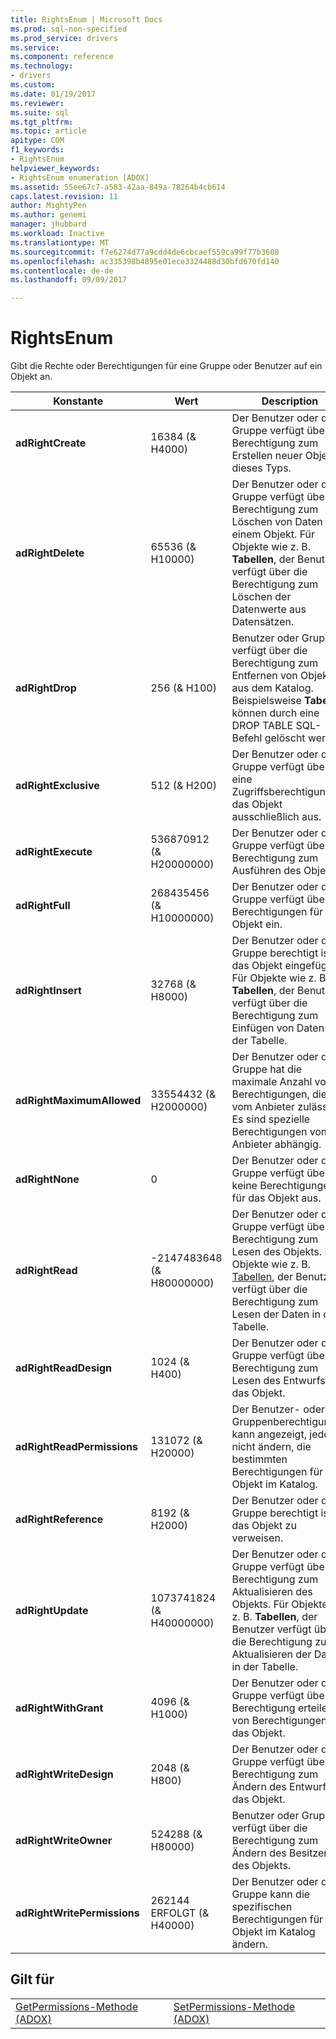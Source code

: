 ```yaml
---
title: RightsEnum | Microsoft Docs
ms.prod: sql-non-specified
ms.prod_service: drivers
ms.service: 
ms.component: reference
ms.technology:
- drivers
ms.custom: 
ms.date: 01/19/2017
ms.reviewer: 
ms.suite: sql
ms.tgt_pltfrm: 
ms.topic: article
apitype: COM
f1_keywords:
- RightsEnum
helpviewer_keywords:
- RightsEnum enumeration [ADOX]
ms.assetid: 55ee67c7-a583-42aa-849a-78264b4cb614
caps.latest.revision: 11
author: MightyPen
ms.author: genemi
manager: jhubbard
ms.workload: Inactive
ms.translationtype: MT
ms.sourcegitcommit: f7e6274d77a9cdd4de6cbcaef559ca99f77b3608
ms.openlocfilehash: ac335398b4895e01ece3324488d30bfd670fd140
ms.contentlocale: de-de
ms.lasthandoff: 09/09/2017

---
```

# <a name="rightsenum"></a>RightsEnum
Gibt die Rechte oder Berechtigungen für eine Gruppe oder Benutzer auf ein Objekt an.  
  
|Konstante|Wert|Description|  
|--------------|-----------|-----------------|  
|**adRightCreate**|16384 (& H4000)|Der Benutzer oder die Gruppe verfügt über die Berechtigung zum Erstellen neuer Objekte dieses Typs.|  
|**adRightDelete**|65536 (& H10000)|Der Benutzer oder die Gruppe verfügt über die Berechtigung zum Löschen von Daten aus einem Objekt. Für Objekte wie z. B. **Tabellen**, der Benutzer verfügt über die Berechtigung zum Löschen der Datenwerte aus Datensätzen.|  
|**adRightDrop**|256 (& H100)|Benutzer oder Gruppe verfügt über die Berechtigung zum Entfernen von Objekten aus dem Katalog. Beispielsweise **Tabellen** können durch eine DROP TABLE SQL-Befehl gelöscht werden.|  
|**adRightExclusive**|512 (& H200)|Der Benutzer oder die Gruppe verfügt über eine Zugriffsberechtigung für das Objekt ausschließlich aus.|  
|**adRightExecute**|536870912 (& H20000000)|Der Benutzer oder die Gruppe verfügt über die Berechtigung zum Ausführen des Objekts.|  
|**adRightFull**|268435456 (& H10000000)|Der Benutzer oder die Gruppe verfügt über alle Berechtigungen für das Objekt ein.|  
|**adRightInsert**|32768 (& H8000)|Der Benutzer oder die Gruppe berechtigt ist, das Objekt eingefügt. Für Objekte wie z. B. **Tabellen**, der Benutzer verfügt über die Berechtigung zum Einfügen von Daten in der Tabelle.|  
|**adRightMaximumAllowed**|33554432 (& H2000000)|Der Benutzer oder die Gruppe hat die maximale Anzahl von Berechtigungen, die vom Anbieter zulässig. Es sind spezielle Berechtigungen vom Anbieter abhängig.|  
|**adRightNone**|0|Der Benutzer oder die Gruppe verfügt über keine Berechtigungen für das Objekt aus.|  
|**adRightRead**|-2147483648 (& H80000000)|Der Benutzer oder die Gruppe verfügt über die Berechtigung zum Lesen des Objekts. Für Objekte wie z. B. [Tabellen](../../../ado/reference/adox-api/table-object-adox.md), der Benutzer verfügt über die Berechtigung zum Lesen der Daten in der Tabelle.|  
|**adRightReadDesign**|1024 (& H400)|Der Benutzer oder die Gruppe verfügt über die Berechtigung zum Lesen des Entwurfs für das Objekt.|  
|**adRightReadPermissions**|131072 (& H20000)|Der Benutzer- oder Gruppenberechtigungen kann angezeigt, jedoch nicht ändern, die bestimmten Berechtigungen für ein Objekt im Katalog.|  
|**adRightReference**|8192 (& H2000)|Der Benutzer oder die Gruppe berechtigt ist, das Objekt zu verweisen.|  
|**adRightUpdate**|1073741824 (& H40000000)|Der Benutzer oder die Gruppe verfügt über die Berechtigung zum Aktualisieren des Objekts. Für Objekte wie z. B. **Tabellen**, der Benutzer verfügt über die Berechtigung zum Aktualisieren der Daten in der Tabelle.|  
|**adRightWithGrant**|4096 (& H1000)|Der Benutzer oder die Gruppe verfügt über die Berechtigung erteilen von Berechtigungen für das Objekt.|  
|**adRightWriteDesign**|2048 (& H800)|Der Benutzer oder die Gruppe verfügt über die Berechtigung zum Ändern des Entwurfs für das Objekt.|  
|**adRightWriteOwner**|524288 (& H80000)|Benutzer oder Gruppe verfügt über die Berechtigung zum Ändern des Besitzers des Objekts.|  
|**adRightWritePermissions**|262144 ERFOLGT (& H40000)|Der Benutzer oder die Gruppe kann die spezifischen Berechtigungen für ein Objekt im Katalog ändern.|  
  
## <a name="applies-to"></a>Gilt für  
  
|||  
|-|-|  
|[GetPermissions-Methode (ADOX)](../../../ado/reference/adox-api/getpermissions-method-adox.md)|[SetPermissions-Methode (ADOX)](../../../ado/reference/adox-api/setpermissions-method-adox.md)|

